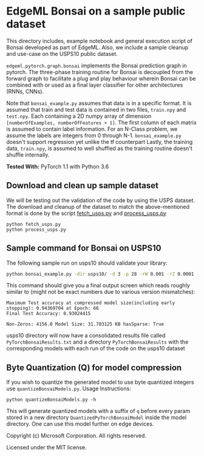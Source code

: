 # EdgeML Bonsai on a sample public dataset

This directory includes, example notebook and general execution script of
Bonsai developed as part of EdgeML. Also, we include a sample cleanup and
use-case on the USPS10 public dataset.

`edgeml.pytorch.graph.bonsai` implements the Bonsai prediction graph in pytorch.
The three-phase training routine for Bonsai is decoupled from the forward graph
to facilitate a plug and play behaviour wherein Bonsai can be combined with or
used as a final layer classifier for other architectures (RNNs, CNNs).

Note that `bonsai_example.py` assumes that data is in a specific format.  It is
assumed that train and test data is contained in two files, `train.npy` and
`test.npy`. Each containing a 2D numpy array of dimension `[numberOfExamples,
numberOfFeatures + 1]`. The first column of each matrix is assumed to contain
label information.  For an N-Class problem, we assume the labels are integers
from 0 through N-1. `bonsai_example.py` doesn't support regression 
yet unlike the tf counterpart Lastly, 
the training data, `train.npy`, is assumed to well shuffled 
as the training routine doesn't shuffle internally.

**Tested With:** PyTorch 1.1 with Python 3.6

## Download and clean up sample dataset

We will be testing out the validation of the code by using the USPS dataset.
The download and cleanup of the dataset to match the above-mentioned format is
done by the script [fetch_usps.py](fetch_usps.py) and
[process_usps.py](process_usps.py)

```
python fetch_usps.py
python process_usps.py
```

## Sample command for Bonsai on USPS10
The following sample run on usps10 should validate your library:

```bash
python bonsai_example.py -dir usps10/ -d 3 -p 28 -rW 0.001 -rZ 0.0001 -rV 0.001 -rT 0.001 -sZ 0.2 -sW 0.3 -sV 0.3 -sT 0.62 -e 100 -s 1
```
This command should give you a final output screen which reads roughly similar to (might not be exact numbers due to various version mismatches):
```
Maximum Test accuracy at compressed model size(including early stopping): 0.94369704 at Epoch: 66
Final Test Accuracy: 0.93024415

Non-Zeros: 4156.0 Model Size: 31.703125 KB hasSparse: True
```

usps10 directory will now have a consolidated results file called `PyTorchBonsaiResults.txt` and a directory `PyTorchBonsaiResults` with the corresponding models with each run of the code on the usps10 dataset

## Byte Quantization (Q) for model compression
If you wish to quantize the generated model to use byte quantized integers use `quantizeBonsaiModels.py`. Usage Instructions:

```
python quantizeBonsaiModels.py -h
```

This will generate quantized models with a suffix of `q` before every param stored in a new directory `QuantizedPyTorchBonsaiModel` inside the model directory.
One can use this model further on edge devices.


Copyright (c) Microsoft Corporation. All rights reserved. 

Licensed under the MIT license.
